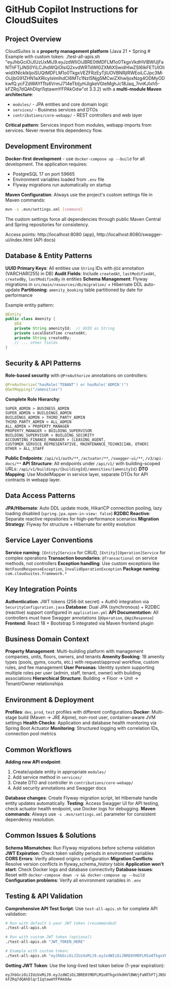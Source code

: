 # GitHub Copilot Instructions for CloudSuites

## Project Overview

CloudSuites is a **property management platform** (Java 21 + Spring # Example with custom token:
./test-all-apis.sh "eyJhbGciOiJIUzUxMiJ9.eyJzdWIiOiJBRE0tMDFLM1o0TkgxVkdHVlBWUjFaNThFTjJNS0YiLCJhdWQiOlsiQ2xvdWRTdWl0ZXMiXSwidHlwZSI6IkFETUlOIiwidXNlcklkIjoiSUQtMDFLM1o0TkgxVEZFRzEyTjlUOVBNRjlRWEoiLCJpc3MiOiJjbG91ZHN1aXRlcyIsImlhdCI6MTc1NzI5Njg5MCwiZXhwIjoxNzg4ODMyODkwfQ.ycFZdWAYfTts6VrmJ714eTbIjyHJIgkeVGteMghJc18Jaq_7nnKJIxh5-kFZRq7dQAhDlqrI1qtawmYFPAkOdw"ot 3.3.2) with a **multi-module Maven architecture**:
- `modules/` - JPA entities and core domain logic
- `services/` - Business services and DTOs  
- `contributions/core-webapp/` - REST controllers and web layer

**Critical pattern**: Services import from modules, webapp imports from services. Never reverse this dependency flow.

## Development Environment

**Docker-first development** - use `docker-compose up --build` for all development. The application requires:
- PostgreSQL 17 on port 59665
- Environment variables loaded from `.env` file
- Flyway migrations run automatically on startup

**Maven Configuration**: Always use the project's custom settings file in Maven commands:
```bash
mvn -s .mvn/settings.xml [command]
```
The custom settings force all dependencies through public Maven Central and Spring repositories for consistency.

Access points: http://localhost:8080 (app), http://localhost:8080/swagger-ui/index.html (API docs)

## Database & Entity Patterns

**UUID Primary Keys**: All entities use `String` IDs with `@Id` annotation (VARCHAR(255) in DB)
**Audit Fields**: Include `createdAt`, `lastModifiedAt`, `createdBy`, `lastModifiedBy` in entities
**Schema Management**: Flyway migrations in `src/main/resources/db/migration/` + Hibernate DDL auto-update
**Partitioning**: `amenity_booking` table partitioned by date for performance

Example entity pattern:
```java
@Entity
public class Amenity {
    @Id
    private String amenityId;  // UUID as String
    private LocalDateTime createdAt;
    private String createdBy;
    // ... other fields
}
```

## Security & API Patterns

**Role-based security** with `@PreAuthorize` annotations on controllers:
```java
@PreAuthorize("hasRole('TENANT') or hasRole('ADMIN')")
@GetMapping("/amenities")
```

**Complete Role Hierarchy**:
```
SUPER_ADMIN > BUSINESS_ADMIN
SUPER_ADMIN > BUILDINGS_ADMIN
BUILDINGS_ADMIN > THIRD_PARTY_ADMIN
THIRD_PARTY_ADMIN > ALL_ADMIN
ALL_ADMIN > PROPERTY_MANAGER
PROPERTY_MANAGER > BUILDING_SUPERVISOR
BUILDING_SUPERVISOR > BUILDING_SECURITY
ACCOUNTING_FINANCE_MANAGER > [LEASING_AGENT, CUSTOMER_SERVICE_REPRESENTATIVE, MAINTENANCE_TECHNICIAN, OTHER]
OTHER > ALL_STAFF
```

**Public Endpoints**: `/api/v1/auth/**`, `/actuator/**`, `/swagger-ui/**`, `/v3/api-docs/**`
**API Structure**: All endpoints under `/api/v1/` with building-scoped URLs: `/api/v1/buildings/{buildingId}/amenities/{amenityId}`
**DTO Mapping**: Use ModelMapper in service layer, separate DTOs for API contracts in webapp layer.

## Data Access Patterns

**JPA/Hibernate**: Auto DDL update mode, HikariCP connection pooling, lazy loading disabled (`spring.jpa.open-in-view: false`)
**R2DBC Reactive**: Separate reactive repositories for high-performance scenarios
**Migration Strategy**: Flyway for structure + Hibernate for entity evolution

## Service Layer Conventions

**Service naming**: `[Entity]Service` for CRUD, `[Entity][Operation]Service` for complex operations
**Transaction boundaries**: `@Transactional` on service methods, not controllers
**Exception handling**: Use custom exceptions like `NotFoundResponseException`, `InvalidOperationException`
**Package naming**: `com.cloudsuites.framework.*`

## Key Integration Points

**Authentication**: JWT tokens (256-bit secret) + Auth0 integration via `SecurityConfiguration.java`
**Database**: Dual JPA (synchronous) + R2DBC (reactive) support configured in `application.yml`
**API Documentation**: All controllers must have Swagger annotations (`@Operation`, `@ApiResponse`)
**Frontend**: React 18 + Bootstrap 5 integrated via Maven frontend plugin

## Business Domain Context

**Property Management**: Multi-building platform with management companies, units, floors, owners, and tenants
**Amenity Booking**: 18 amenity types (pools, gyms, courts, etc.) with request/approval workflow, custom rules, and fee management
**User Personas**: Identity system supporting multiple roles per user (admin, staff, tenant, owner) with building associations
**Hierarchical Structure**: Building → Floor → Unit → Tenant/Owner relationships

## Environment & Deployment

**Profiles**: `dev`, `prod`, `test` profiles with different configurations
**Docker**: Multi-stage build (Maven → JRE Alpine), non-root user, container-aware JVM settings
**Health Checks**: Application and database health monitoring via Spring Boot Actuator
**Monitoring**: Structured logging with correlation IDs, connection pool metrics

## Common Workflows

**Adding new API endpoint**:
1. Create/update entity in appropriate `modules/` 
2. Add service method in `services/`
3. Create DTO and controller in `contributions/core-webapp/`
4. Add security annotations and Swagger docs

**Database changes**: Create Flyway migration script, let Hibernate handle entity updates automatically.
**Testing**: Access Swagger UI for API testing, check actuator health endpoint, use Docker logs for debugging.
**Maven commands**: Always use `-s .mvn/settings.xml` parameter for consistent dependency resolution.

## Common Issues & Solutions

**Schema Mismatches**: Run Flyway migrations before schema validation
**JWT Expiration**: Check token validity periods in environment variables
**CORS Errors**: Verify allowed origins configuration
**Migration Conflicts**: Resolve version conflicts in flyway_schema_history table
**Application won't start**: Check Docker logs and database connectivity
**Database issues**: Reset with `docker-compose down -v && docker-compose up --build`
**Configuration problems**: Verify all environment variables in `.env`

## Testing & API Validation

**Comprehensive API Test Script**: Use `test-all-apis.sh` for complete API validation:
```bash
# Run with default 1-year JWT token (recommended)
./test-all-apis.sh

# Run with custom JWT token (optional)
./test-all-apis.sh "JWT_TOKEN_HERE"

# Example with custom token:
./test-all-apis.sh "eyJhbGciOiJIUzUxMiJ9.eyJzdWIiOiJBRE0tMDFLM1o0TkgxVkdHVlBWUjFaNThFTjJNS0YiLCJhdWQiOlsiQ2xvdWRTdWl0ZXMiXSwidHlwZSI6IkFETUlOIiwidXNlcklkIjoiSUQtMDFLM1o0TkgxVEZFRzEyTjlUOVBNRjlRWEoiLCJpc3MiOiJjbG91ZHN1aXRlcyIsImlhdCI6MTc1NzI5Njg5MCwiZXhwIjoxNzg4ODMyODkwfQ.ycFZdWAYfTts6VrmJ714eTbIjyHJIxh5-kFZRq7dQAhDlqrI1qtawmYFPAkOdw"
```

**Getting JWT Token**: Use the long-lived test token below (1-year expiration):
```
eyJhbGciOiJIUzUxMiJ9.eyJzdWIiOiJBRE0tMDFLM1o0TkgxVkdHVlBWUjFaNThFTjJNS0YiLCJhdWQiOlsiQ2xvdWRTdWl0ZXMiXSwidHlwZSI6IkFETUlOIiwidXNlcklkIjoiSUQtMDFLM1o0TkgxVEZFRzEyTjlUOVBNRjlRWEoiLCJpc3MiOiJjbG91ZHN1aXRlcyIsImlhdCI6MTc1NzI5Njg5MCwiZXhwIjoxNzg4ODMyODkwfQ.ycFZdWAYfTts6VrmJ714eTbIjyHJIgkeVGteMghJc18Jaq_7nnKJIxh5-kFZRq7dQAhDlqrI1qtawmYFPAkOdw
```
